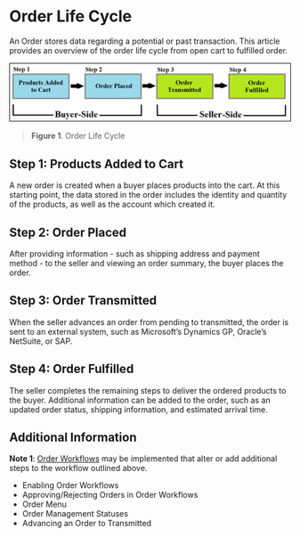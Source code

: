 # Order Life Cycle

An Order stores data regarding a potential or past transaction. This article provides an overview of the order life cycle from open cart to fulfilled order.

<img src="./images/01.png" width="700px" style="border: #000000 1px solid;">

>**Figure 1**. Order Life Cycle

## Step 1: Products Added to Cart

A new order is created when a buyer places products into the cart. At this starting point, the data stored in the order includes the identity and quantity of the products, as well as the account which created it.

## Step 2: Order Placed

After providing information - such as shipping address and payment method - to the seller and viewing an order summary, the buyer places the order.

## Step 3: Order Transmitted

When the seller advances an order from pending to transmitted, the order is sent to an external system, such as Microsoft’s Dynamics GP, Oracle’s NetSuite, or SAP.

## Step 4: Order Fulfilled

The seller completes the remaining steps to deliver the ordered products to the buyer. Additional information can be added to the order, such as an updated order status, shipping information, and estimated arrival time.

## Additional Information

**Note 1**: [Order Workflows](../order-workflows/README.md) may be implemented that alter or add additional steps to the workflow outlined above.

* Enabling Order Workflows
* Approving/Rejecting Orders in Order Workflows
* Order Menu
* Order Management Statuses
* Advancing an Order to Transmitted
